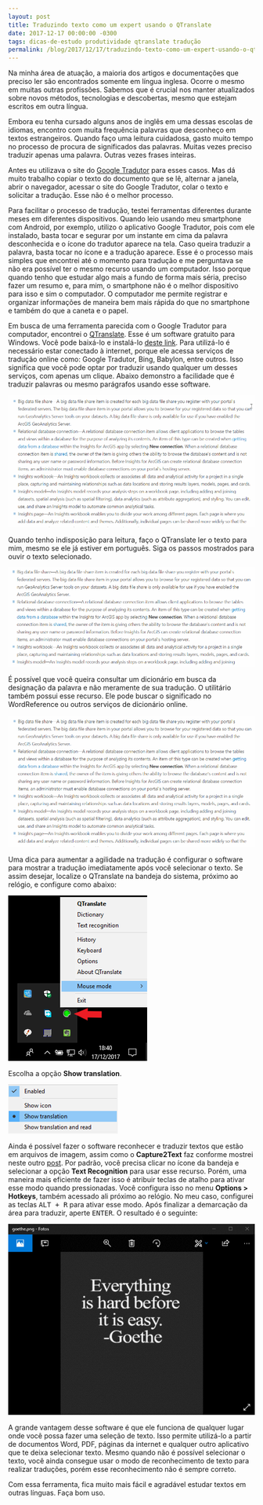 ```yaml
---
layout: post
title: Traduzindo texto como um expert usando o QTranslate
date: 2017-12-17 00:00:00 -0300
tags: dicas-de-estudo produtividade qtranslate tradução
permalink: /blog/2017/12/17/traduzindo-texto-como-um-expert-usando-o-qtranslate/
---
```


<p>Na minha área de atuação, a maioria dos artigos e documentações que preciso ler são encontrados somente em língua inglesa. Ocorre o mesmo em muitas outras profissões. Sabemos que é crucial nos manter atualizados sobre novos métodos, tecnologias e descobertas, mesmo que estejam escritos em outra língua.</p>
<p>Embora eu tenha cursado alguns anos de inglês em uma dessas escolas de idiomas, encontro com muita frequência palavras que desconheço em textos estrangeiros. Quando faço uma leitura cuidadosa, gasto muito tempo no processo de procura de significados das palavras. Muitas vezes preciso traduzir apenas uma palavra. Outras vezes frases inteiras.</p>
<p>Antes eu utilizava o site do <a href="https://translate.google.com.br/#en/pt/">Google Tradutor</a> para esses casos. Mas dá muito trabalho copiar o texto do documento que se lê, alternar a janela, abrir o navegador, acessar o site do Google Tradutor, colar o texto e solicitar a tradução. Esse não é o melhor processo.</p>
<p>Para facilitar o processo de tradução, testei ferramentas diferentes durante meses em diferentes dispositivos. Quando leio usando meu smartphone com Android, por exemplo, utilizo o aplicativo Google Tradutor, pois com ele instalado, basta tocar e segurar por um instante em cima da palavra desconhecida e o ícone do tradutor aparece na tela. Caso queira traduzir a palavra, basta tocar no ícone e a tradução aparece. Esse é o processo mais simples que encontrei até o momento para tradução e me perguntava se não era possível ter o mesmo recurso usando um computador. Isso porque quando tenho que estudar algo mais a fundo de forma mais séria, preciso fazer um resumo e, para mim, o smartphone não é o melhor dispositivo para isso e sim o computador. O computador me permite registrar e organizar informações de maneira bem mais rápida do que no smartphone e também do que a caneta e o papel.</p>
<p>Em busca de uma ferramenta parecida com o Google Tradutor para computador, encontrei o <a href="https://quest-app.appspot.com/">QTranslate</a>. Esse é um software gratuito para Windows. Você pode baixá-lo e instalá-lo <a href="https://quest-app.appspot.com/">deste link</a>. Para utilizá-lo é necessário estar conectado à internet, porque ele acessa serviços de tradução online como: Google Tradutor, Bing, Babylon, entre outros. Isso significa que você pode optar por traduzir usando qualquer um desses serviços, com apenas um clique. Abaixo demonstro a facilidade que é traduzir palavras ou mesmo parágrafos usando esse software.</p>
<p><img src="/imagens/qtranslate-traducao-paragrafo.gif" alt="Tradução de parágrafo com Qtranslate." /></p>
<p>Quando tenho indisposição para leitura, faço o QTranslate ler o texto para mim, mesmo se ele já estiver em português. Siga os passos mostrados para ouvir o texto selecionado.</p>
<p><img src="/imagens/qtranslate-speak.gif" alt="Leitura de texto com Qtranslate." /></p>
<p>É possível que você queira consultar um dicionário em busca da designação da palavra e não meramente de sua tradução. O utilitário também possui esse recurso. Ele pode buscar o significado no WordReference ou outros serviços de dicionário online.</p>
<p><img src="/imagens/qtranslate-dicionario.gif" alt="Consultando o dicionário com Qtranslate." /></p>
<p>Uma dica para aumentar a agilidade na tradução é configurar o software para mostrar a tradução imediatamente após você selecionar o texto. Se assim desejar, localize o QTranslate na bandeja do sistema, próximo ao relógio, e configure como abaixo:</p>
<p><img src="/imagens/qtranslate-bandeja.png" alt="Localizando o QTranslate na bandeja." /></p>
<p>Escolha a opção <strong>Show translation</strong>.</p>
<p><img src="/imagens/qtranslate-bandeja-opcoes-1.png" alt="Escolhendo a opção Show Translation para tradução após seleção." /></p>
<p>Ainda é possível fazer o software reconhecer e traduzir textos que estão em arquivos de imagem, assim como o <strong>Capture2Text</strong> faz conforme mostrei neste outro <a href="https://cancastilho.com.br/blog/2017/10/23/estude-de-forma-eficiente-capturando-texto-de-imagem/">post</a>. Por padrão, você precisa clicar no ícone da bandeja e selecionar a opção <strong>Text Recognition</strong> para usar esse recurso. Porém, uma maneira mais eficiente de fazer isso é atribuir teclas de atalho para ativar esse modo quando pressionadas. Você configura isso no menu <strong>Options > Hotkeys</strong>, também acessado ali próximo ao relógio. No meu caso, configurei as teclas <kbd>ALT + R</kbd> para ativar esse modo. Após finalizar a demarcação da área para traduzir, aperte <kbd>ENTER</kbd>. O resultado é o seguinte:</p>
<p><img src="/imagens/qtranslate-ocr.gif" alt="Reconhecimento e tradução de texto de imagens com QTranslate." /></p>
<p>A grande vantagem desse software é que ele funciona de qualquer lugar onde você possa fazer uma seleção de texto. Isso permite utilizá-lo a partir de documentos Word, PDF, páginas da internet e qualquer outro aplicativo que te deixa selecionar texto. Mesmo quando não é possível selecionar o texto, você ainda consegue usar o modo de reconhecimento de texto para realizar traduções, porém esse reconhecimento não é sempre correto.</p>
<p>Com essa ferramenta, fica muito mais fácil e agradável estudar textos em outras línguas. Faça bom uso.</p>